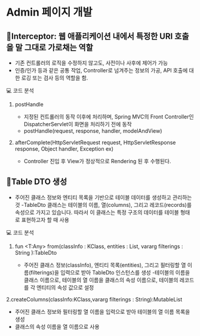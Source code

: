 # Admin 페이지 개발

## 📝Interceptor:  웹 애플리케이션 내에서 특정한 URI 호출을 말 그대로 가로채는 역할
- 기존 컨트롤러의 로직을 수정하지 않고도, 사전이나 사후에 제어가 가능
- 인증/인가 등과 같은 공통 작업, Controller로 넘겨주는 정보의 가공, API 호출에 대한 로깅 또는 검사 등의 역할을 함.

💻 코드 분석
1. postHandle
   - 지정된 컨트롤러의 동작 이후에 처리하며,
     Spring MVC의 Front Controller인 DispatcherServlet이 화면을 처리하기 전에 동작
   - postHandle(request, response, handler, modelAndView)

2. afterComplete(HttpServletRequest request, HttpServletResponse response, Object handler, Exception ex)
   - Controller 진입 후 View가 정상적으로 Rendering 된 후 수행된다.
   

## 📝Table DTO 생성 
- 주어진 클래스 정보와 엔티티 목록을 기반으로 테이블 데이터를 생성하고 관리하는 것
-TableDto 클래스는 테이블의 이름, 열(columns), 그리고 레코드(records)를 속성으로 가지고 있습니다. 따라서 이 클래스는 특정 구조의 데이터를 테이블 형태로 표현하고자 할 때 사용

💻 코드 분석
1. fun <T:Any> from(classInfo : KClass<T>, entities : List<Any>, vararg filterings : String ):TableDto 
   - 주어진 클래스 정보(classInfo), 엔티티 목록(entities), 그리고 필터링할 열 이름(filterings)을 입력으로 받아 TableDto 인스턴스를 생성
   -테이블의 이름을 클래스 이름으로, 테이블의 열 이름을 클래스의 속성 이름으로, 테이블의 레코드를 각 엔티티의 속성 값으로 설정

2.createColumns(classInfo:KClass<T>,vararg filterings : String):MutableList<String>
 - 주어진 클래스 정보와 필터링할 열 이름을 입력으로 받아 테이블의 열 이름 목록을 생성
- 클래스의 속성 이름을 열 이름으로 사용